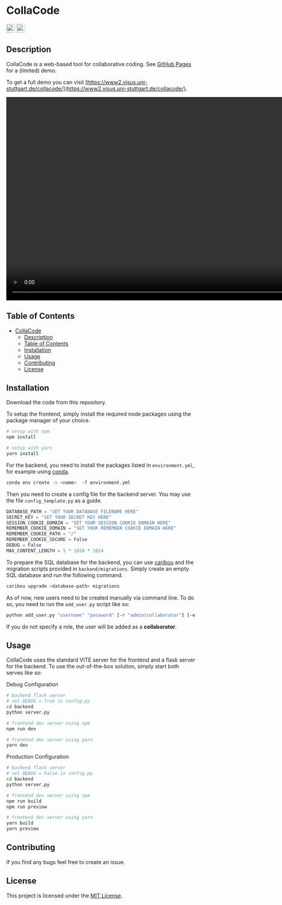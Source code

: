 # CollaCode

[<img alt="Linting status of master" src="https://img.shields.io/github/actions/workflow/status/ArielMant0/collacode/linter.yml?label=Linter&style=for-the-badge" height="23">](https://github.com/marketplace/actions/super-linter)
[<img alt="Licence" src="https://img.shields.io/github/license/ArielMant0/collacode?style=for-the-badge" height="23">](https://github.com/ArielMant0/collacode/blob/main/LICENSE)
<!-- [<img alt="Version" src="https://img.shields.io/github/v/release/ArielMant0/collacode?style=for-the-badge" height="23">](https://github.com/ArielMant0/collacode/releases/latest) -->

## Description

CollaCode is a web-based tool for collaborative coding. See [GitHub Pages](https://arielmant0.github.io/collacode/) for a (limited) demo.

To get a full demo you can visit [https://www2.visus.uni-stuttgart.de/collacode/](https://www2.visus.uni-stuttgart.de/collacode/).

<video src="/collacode-tour.webm" width="960" height="540" autoplay loop muted></video>

## Table of Contents

- [CollaCode](#collacode)
  - [Description](#description)
  - [Table of Contents](#table-of-contents)
  - [Installation](#installation)
  - [Usage](#usage)
  - [Contributing](#contributing)
  - [License](#license)

## Installation

Download the code from this repository.

To setup the frontend, simply install the required node packages using the package manager of your choice.

```bash
# setup with npm
npm install

# setup with yarn
yarn install
```

For the backend, you need to install the packages listed in `environment.yml`, for example using [conda](https://docs.conda.io/projects/conda/en/latest/user-guide/getting-started.html).

```bash
conda env create -n <name>  -f environment.yml
```

Then you need to create a config file for the backend server. You may use the file `config_template.py` as a guide.

```python
DATABASE_PATH = "SET YOUR DATABASE FILENAME HERE"
SECRET_KEY = "SET YOUR SECRET KEY HERE"
SESSION_COOKIE_DOMAIN = "SET YOUR SESSION COOKIE DOMAIN HERE"
REMEMBER_COOKIE_DOMAIN = "SET YOUR REMEMBER COOKIE DOMAIN HERE"
REMEMBER_COOKIE_PATH = "/"
REMEMBER_COOKIE_SECURE = False
DEBUG = False
MAX_CONTENT_LENGTH = 5 * 1024 * 1024
```

To prepare the SQL database for the backend, you can use [caribou](https://github.com/clutchski/caribou) and the migration scripts provided in `backend/migrations`.
Simply create an empty SQL database and run the following command.

```bash
caribou upgrade <database-path> migrations
```

As of now, new users need to be created manually via command line. To do so, you need to run the `add_user.py` script like so:

```bash
python add_user.py "username" "password" [-r "admin|collaborator"] [-e "my@email.com"]
```

If you do not specify a role, the user will be added as a **collaborator**.

## Usage

CollaCode uses the standard VITE server for the frontend and a flask server for the backend.
To use the out-of-the-box solution, simply start both serves like so:


Debug Configuration

```bash
# backend flask server
# set DEBUG = True in config.py
cd backend
python server.py

# frontend dev server using npm
npm run dev

# frontend dev server using yarn
yarn dev
```

Production Configuration

```bash
# backend flask server
# set DEBUG = False in config.py
cd backend
python server.py

# frontend dev server using npm
npm run build
npm run preview

# frontend dev server using yarn
yarn build
yarn preview
```

## Contributing

If you find any bugs feel free to create an issue.

## License

This project is licensed under the [MIT License](LICENSE).
